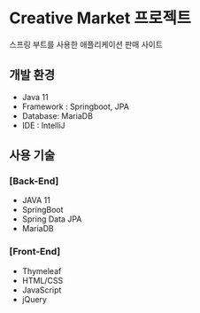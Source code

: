 # Creative Market 프로젝트

스프링 부트를 사용한 애플리케이션 판매 사이트

## 개발 환경
* Java 11 
* Framework : Springboot, JPA
* Database: MariaDB
* IDE : IntelliJ

## 사용 기술
### [Back-End]
* JAVA 11
* SpringBoot
* Spring Data JPA
* MariaDB

### [Front-End]
* Thymeleaf
* HTML/CSS
* JavaScript
* jQuery

